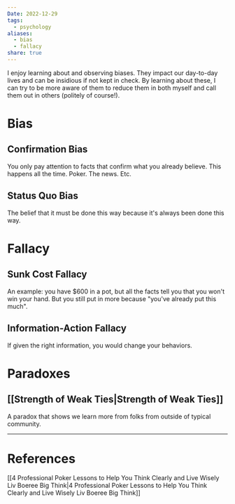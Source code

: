 ```yaml
---
Date: 2022-12-29
tags:
  - psychology
aliases:
  - bias
  - fallacy
share: true
---
```



I enjoy learning about and observing biases. They impact our day-to-day lives and can be insidious if not kept in check. By learning about these, I can try to be more aware of them to reduce them in both myself and call them out in others (politely of course!).
# Bias
## Confirmation Bias
You only pay attention to facts that confirm what you already believe. This happens all the time. Poker. The news. Etc.

## Status Quo Bias
The belief that it must be done this way because it's always been done this way.

# Fallacy
## Sunk Cost Fallacy
An example: you have $600 in a pot, but all the facts tell you that you won't win your hand. But you still put in more because "you've already put this much".

## Information-Action Fallacy
If given the right information, you would change your behaviors.

# Paradoxes
## [[Strength of Weak Ties|Strength of Weak Ties]]
A paradox that shows we learn more from folks from outside of typical community.


---
# References
[[4 Professional Poker Lessons to Help You Think Clearly and Live Wisely  Liv Boeree  Big Think|4 Professional Poker Lessons to Help You Think Clearly and Live Wisely  Liv Boeree  Big Think]]